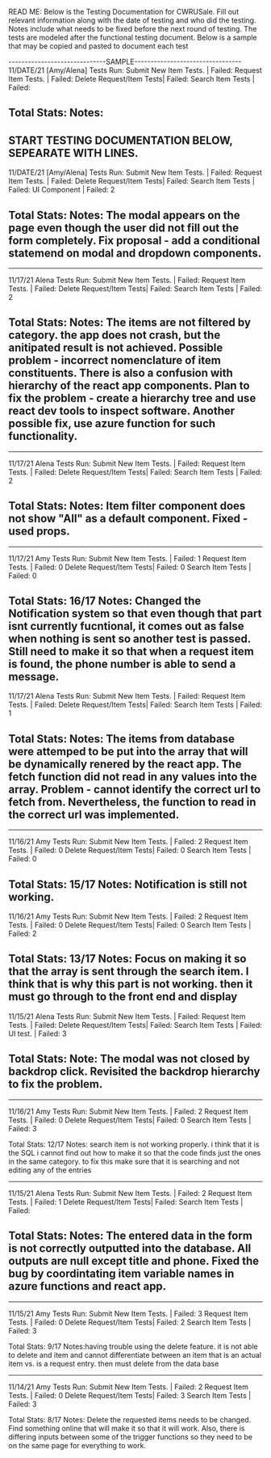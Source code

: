 READ ME: Below is the Testing Documentation for CWRUSale. Fill out relevant information along with the date of testing and who did the testing. 
Notes include what needs to be fixed before the next round of testing. The tests are modeled after the functional testing document. 
Below is a sample that may be copied and pasted to document each test

------------------------------SAMPLE---------------------------------
11/DATE/21 [Amy/Alena]
Tests Run:
Submit New Item Tests.   | Failed: 
Request Item Tests.      | Failed: 
Delete Request/Item Tests| Failed: 
Search Item Tests        | Failed: 

Total Stats: 
Notes:
---------------------------------------------------------------------


START TESTING DOCUMENTATION BELOW, SEPEARATE WITH LINES.
---------------------------------------------------------------------
11/DATE/21 [Amy/Alena]
Tests Run:
Submit New Item Tests.   | Failed: 
Request Item Tests.      | Failed: 
Delete Request/Item Tests| Failed: 
Search Item Tests        | Failed: 
UI Component             | Failed: 2

Total Stats: 
Notes: The modal appears on the page even though the user did not fill out the form completely. Fix proposal - add a conditional statemend on modal and dropdown components. 
---------------------------------------------------------------------
---------------------------------------------------------------------
11/17/21 Alena
Tests Run:
Submit New Item Tests.   | Failed: 
Request Item Tests.      | Failed: 
Delete Request/Item Tests| Failed: 
Search Item Tests        | Failed: 2

Total Stats: 
Notes: The items are not filtered by category. the app does not crash, but the anitipated result is not achieved. Possible problem - incorrect nomenclature of item constituents. There is also a confusion with hierarchy of the react app components. Plan to fix the problem - create a hierarchy tree and use react dev tools to inspect software. Another possible fix, use azure function for such functionality.
---------------------------------------------------------------------
---------------------------------------------------------------------
11/17/21 Alena
Tests Run:
Submit New Item Tests.   | Failed: 
Request Item Tests.      | Failed: 
Delete Request/Item Tests| Failed: 
Search Item Tests        | Failed: 2

Total Stats: 
Notes: Item filter component does not show "All" as a default component. Fixed - used props. 
---------------------------------------------------------------------
---------------------------------------------------------------------
11/17/21 Amy
Tests Run:
Submit New Item Tests.   | Failed: 1
Request Item Tests.      | Failed: 0
Delete Request/Item Tests| Failed: 0
Search Item Tests        | Failed: 0

Total Stats: 16/17
Notes: Changed the Notification system so that even though that part isnt currently fucntional, it comes out as false when nothing is sent so another test
is passed. Still need to make it so that when a request item is found, the phone number is able to send a message. 
---------------------------------------------------------------------
11/17/21 Alena
Tests Run:
Submit New Item Tests.   | Failed: 
Request Item Tests.      | Failed: 
Delete Request/Item Tests| Failed: 
Search Item Tests        | Failed: 1

Total Stats: 
Notes: The items from database were attemped to be put into the array that will be dynamically renered by the react app. The fetch function did not read in any values into the array. Problem - cannot identify the correct url to fetch from. Nevertheless, the function to read in the correct url was implemented.
---------------------------------------------------------------------
---------------------------------------------------------------------
11/16/21 Amy 
Tests Run:
Submit New Item Tests.   | Failed: 2
Request Item Tests.      | Failed: 0
Delete Request/Item Tests| Failed: 0
Search Item Tests        | Failed: 0

Total Stats: 15/17
Notes: Notification is still not working.
---------------------------------------------------------------------
11/16/21 Amy 
Tests Run:
Submit New Item Tests.   | Failed: 2
Request Item Tests.      | Failed: 0
Delete Request/Item Tests| Failed: 0
Search Item Tests        | Failed: 2

Total Stats: 13/17
Notes: Focus on making it so that the array is sent through the search item. I think that is why this part is not working. then it must go
through to the front end and display
---------------------------------------------------------------------
11/15/21 Alena
Tests Run:
Submit New Item Tests.   | Failed: 
Request Item Tests.      | Failed: 
Delete Request/Item Tests| Failed: 
Search Item Tests        | Failed: 
UI test.                 | Failed: 3

Total Stats: 
Note: The modal was not closed by backdrop click. Revisited the backdrop hierarchy to fix the problem. 
---------------------------------------------------------------------
---------------------------------------------------------------------
11/16/21 Amy 
Tests Run:
Submit New Item Tests.   | Failed: 2
Request Item Tests.      | Failed: 0
Delete Request/Item Tests| Failed: 0
Search Item Tests        | Failed: 3

Total Stats: 12/17
Notes: search item is not working properly. i think that it is the SQL i cannot find out how to make it so that
the code finds just the ones in the same category. to fix this make sure that it is searching and not editing any of the entries

---------------------------------------------------------------------
11/15/21 Alena
Tests Run:
Submit New Item Tests.   | Failed: 2
Request Item Tests.      | Failed: 1
Delete Request/Item Tests| Failed: 
Search Item Tests        | Failed: 

Total Stats: 
Notes: The entered data in the form is not correctly outputted into the database. All outputs are null except title and phone. Fixed the bug by coordintating item variable names in azure functions and react app.
---------------------------------------------------------------------
---------------------------------------------------------------------
11/15/21 Amy 
Tests Run:
Submit New Item Tests.   | Failed: 3
Request Item Tests.      | Failed: 0
Delete Request/Item Tests| Failed: 2
Search Item Tests        | Failed: 3

Total Stats: 9/17
Notes:having trouble using the delete feature. it is not able to delete and item and cannot differentiate between an item that is an actual item vs. is 
a request entry. then must delete from the data base

---------------------------------------------------------------------
11/14/21 Amy 
Tests Run:
Submit New Item Tests.   | Failed: 2
Request Item Tests.      | Failed: 0
Delete Request/Item Tests| Failed: 3
Search Item Tests        | Failed: 3

Total Stats: 8/17
Notes: Delete the requested items needs to be changed. Find something online that will make it so that it will work. Also, there is differing inputs between
some of the trigger functions so they need to be on the same page for everything to work. 
